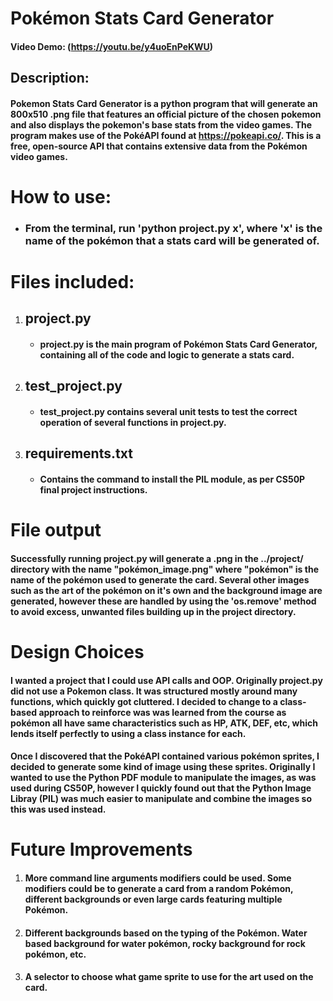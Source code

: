 # Pokémon Stats Card Generator

#### Video Demo:  (https://youtu.be/y4uoEnPeKWU)



## Description:
#### Pokemon Stats Card Generator is a python program that will generate an 800x510 .png file that features an official picture of the chosen pokemon and also displays the pokemon's base stats from the video games. The program makes use of the PokéAPI found at https://pokeapi.co/. This is a free, open-source API that contains extensive data from the Pokémon video games.

# How to use:

-   ### From the terminal, run 'python project.py x', where 'x' is the name of the pokémon that a stats card will be generated of.

# Files included:

1. ## project.py

    - #### project.py is the main program of Pokémon Stats Card Generator, containing all of the code and logic to generate a stats card.

2. ## test_project.py

    - #### test_project.py contains several unit tests to test the correct operation of several functions in project.py.

3. ## requirements.txt

    - #### Contains the command to install the PIL module, as per CS50P final project instructions.

# File output

#### Successfully running project.py will generate a .png in the ../project/ directory with the name "pokémon_image.png" where "pokémon" is the name of the pokémon used to generate the card. Several other images such as the art of the pokémon on it's own and the background image are generated, however these are handled by using the 'os.remove' method to avoid excess, unwanted files building up in the project directory.

# Design Choices

#### I wanted a project that I could use API calls and OOP. Originally project.py did not use a Pokemon class. It was structured mostly around many functions, which quickly got cluttered. I decided to change to a class-based approach to reinforce was was learned from the course as pokémon all have same characteristics such as HP, ATK, DEF, etc, which lends itself perfectly to using a class instance for each.

#### Once I discovered that the PokéAPI contained various pokémon sprites, I decided to generate some kind of image using these sprites. Originally I wanted to use the Python PDF module to manipulate the images, as was used during CS50P, however I quickly found out that the Python Image Libray (PIL) was much easier to manipulate and combine the images so this was used instead.

####

# Future Improvements

1. #### More command line arguments modifiers could be used. Some modifiers could be to generate a card from a random Pokémon, different backgrounds or even large cards featuring multiple Pokémon.

2. #### Different backgrounds based on the typing of the Pokémon. Water based background for water pokémon, rocky background for rock pokémon, etc.

3. #### A selector to choose what game sprite to use for the art used on the card.

